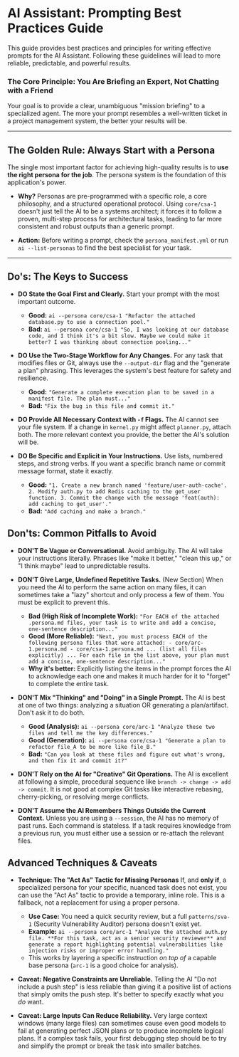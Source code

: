 # AI Assistant: Prompting Best Practices Guide

This guide provides best practices and principles for writing effective prompts for the AI Assistant. Following these guidelines will lead to more reliable, predictable, and powerful results.

### The Core Principle: You Are Briefing an Expert, Not Chatting with a Friend

Your goal is to provide a clear, unambiguous "mission briefing" to a specialized agent. The more your prompt resembles a well-written ticket in a project management system, the better your results will be.

---

## The Golden Rule: Always Start with a Persona

The single most important factor for achieving high-quality results is to **use the right persona for the job**. The persona system is the foundation of this application's power.

-   **Why?** Personas are pre-programmed with a specific role, a core philosophy, and a structured operational protocol. Using `core/csa-1` doesn't just tell the AI to be a systems architect; it forces it to follow a proven, multi-step process for architectural tasks, leading to far more consistent and robust outputs than a generic prompt.

-   **Action:** Before writing a prompt, check the `persona_manifest.yml` or run `ai --list-personas` to find the best specialist for your task.

---

## Do's: The Keys to Success

*   **DO State the Goal First and Clearly.**
    Start your prompt with the most important outcome.
    *   **Good:** `ai --persona core/csa-1 "Refactor the attached database.py to use a connection pool."`
    *   **Bad:** `ai --persona core/csa-1 "So, I was looking at our database code, and I think it's a bit slow. Maybe we could make it better? I was thinking about connection pooling..."`

*   **DO Use the Two-Stage Workflow for Any Changes.**
    For any task that modifies files or Git, always use the `--output-dir` flag and the "generate a plan" phrasing. This leverages the system's best feature for safety and resilience.
    *   **Good:** `"Generate a complete execution plan to be saved in a manifest file. The plan must..."`
    *   **Bad:** `"Fix the bug in this file and commit it."`

*   **DO Provide All Necessary Context with `-f` Flags.**
    The AI cannot see your file system. If a change in `kernel.py` might affect `planner.py`, attach both. The more relevant context you provide, the better the AI's solution will be.

*   **DO Be Specific and Explicit in Your Instructions.**
    Use lists, numbered steps, and strong verbs. If you want a specific branch name or commit message format, state it exactly.
    *   **Good:** `"1. Create a new branch named 'feature/user-auth-cache'. 2. Modify auth.py to add Redis caching to the get_user function. 3. Commit the change with the message 'feat(auth): add caching to get_user'."`
    *   **Bad:** `"Add caching and make a branch."`

## Don'ts: Common Pitfalls to Avoid

*   **DON'T Be Vague or Conversational.**
    Avoid ambiguity. The AI will take your instructions literally. Phrases like "make it better," "clean this up," or "I think maybe" lead to unpredictable results.

*   **DON'T Give Large, Undefined Repetitive Tasks.** (New Section)
    When you need the AI to perform the same action on many files, it can sometimes take a "lazy" shortcut and only process a few of them. You must be explicit to prevent this.
    *   **Bad (High Risk of Incomplete Work):** `"For EACH of the attached .persona.md files, your task is to write and add a concise, one-sentence description..."`
    *   **Good (More Reliable):** `"Next, you must process EACH of the following persona files that were attached: - core/arc-1.persona.md - core/csa-1.persona.md ... (list all files explicitly) ... For each file in the list above, your plan must add a concise, one-sentence description..."`
    *   **Why it's better:** Explicitly listing the items in the prompt forces the AI to acknowledge each one and makes it much harder for it to "forget" to complete the entire task.

*   **DON'T Mix "Thinking" and "Doing" in a Single Prompt.**
    The AI is best at one of two things: analyzing a situation OR generating a plan/artifact. Don't ask it to do both.
    *   **Good (Analysis):** `ai --persona core/arc-1 "Analyze these two files and tell me the key differences."`
    *   **Good (Generation):** `ai --persona core/csa-1 "Generate a plan to refactor file_A to be more like file_B."`
    *   **Bad:** `"Can you look at these files and figure out what's wrong, and then fix it and commit it?"`

*   **DON'T Rely on the AI for "Creative" Git Operations.**
    The AI is excellent at following a simple, procedural sequence like `branch -> change -> add -> commit`. It is not good at complex Git tasks like interactive rebasing, cherry-picking, or resolving merge conflicts.

*   **DON'T Assume the AI Remembers Things Outside the Current Context.**
    Unless you are using a `--session`, the AI has no memory of past runs. Each command is stateless. If a task requires knowledge from a previous run, you must either use a session or re-attach the relevant files.

## Advanced Techniques & Caveats

*   **Technique: The "Act As" Tactic for Missing Personas**
    If, and **only if**, a specialized persona for your specific, nuanced task does not exist, you can use the "Act As" tactic to provide a temporary, inline role. This is a fallback, not a replacement for using a proper persona.
    *   **Use Case:** You need a quick security review, but a full `patterns/sva-1` (Security Vulnerability Auditor) persona doesn't exist yet.
    *   **Example:** `ai --persona core/arc-1 "Analyze the attached auth.py file. **For this task, act as a senior security reviewer** and generate a report highlighting potential vulnerabilities like injection risks or improper error handling."`
    *   This works by layering a specific instruction *on top of* a capable base persona (`arc-1` is a good choice for analysis).

*   **Caveat: Negative Constraints are Unreliable.**
    Telling the AI "Do not include a push step" is less reliable than giving it a positive list of actions that simply omits the push step. It's better to specify exactly what you *do* want.

*   **Caveat: Large Inputs Can Reduce Reliability.**
    Very large context windows (many large files) can sometimes cause even good models to fail at generating perfect JSON plans or to produce incomplete logical plans. If a complex task fails, your first debugging step should be to try and simplify the prompt or break the task into smaller batches.